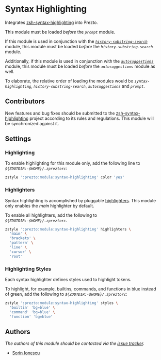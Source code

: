 # Syntax Highlighting

Integrates [zsh-syntax-highlighting][1] into Prezto.

This module must be loaded _before_ the _`prompt`_ module.

If this module is used in conjunction with the [_`history-substring-search`_][2]
module, this module must be loaded _before_ the _`history-substring-search`_
module.

Additionally, if this module is used in conjunction with the
[_`autosuggestions`_][3] module, this module must be loaded _before_ the
_`autosuggestions`_ module as well.

To elaborate, the relative order of loading the modules would be
_`syntax-highlighting`_, _`history-substring-search`_, _`autosuggestions`_ and
_`prompt`_.

## Contributors

New features and bug fixes should be submitted to the
[zsh-syntax-highlighting][1] project according to its rules and regulations.
This module will be synchronized against it.

## Settings

### Highlighting

To enable highlighting for this module only, add the following line to
_`${ZDOTDIR:-$HOME}/.zpreztorc`_:

```sh
zstyle ':prezto:module:syntax-highlighting' color 'yes'
```

### Highlighters

Syntax highlighting is accomplished by pluggable [highlighters][4]. This module
only enables the _main_ highlighter by default.

To enable all highlighters, add the following to
_`${ZDOTDIR:-$HOME}/.zpreztorc`_.

```sh
zstyle ':prezto:module:syntax-highlighting' highlighters \
  'main' \
  'brackets' \
  'pattern' \
  'line' \
  'cursor' \
  'root'
```

### Highlighting Styles

Each syntax highlighter defines styles used to highlight tokens.

To highlight, for example, builtins, commands, and functions in blue instead of
green, add the following to _`${ZDOTDIR:-$HOME}/.zpreztorc`_:

```sh
zstyle ':prezto:module:syntax-highlighting' styles \
  'builtin' 'bg=blue' \
  'command' 'bg=blue' \
  'function' 'bg=blue'
```

## Authors

_The authors of this module should be contacted via the [issue tracker][5]._

- [Sorin Ionescu](https://github.com/sorin-ionescu)

[1]: https://github.com/zsh-users/zsh-syntax-highlighting
[2]: ../history-substring-search#readme
[3]: ../autosuggestions#readme
[4]: https://github.com/zsh-users/zsh-syntax-highlighting/tree/master/highlighters
[5]: https://github.com/sorin-ionescu/prezto/issues
